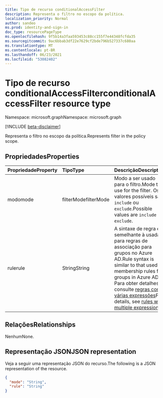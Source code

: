```yaml
---
title: Tipo de recurso conditionalAccessFilter
description: Representa o filtro no escopo da política.
localization_priority: Normal
author: sandeo
ms.prod: identity-and-sign-in
doc_type: resourcePageType
ms.openlocfilehash: 9f5b14a3faa593453c88cc155f7e44348fcfda35
ms.sourcegitcommit: 9ac6bbab3df22e7629cf2bde796b527337c680aa
ms.translationtype: MT
ms.contentlocale: pt-BR
ms.lasthandoff: 06/23/2021
ms.locfileid: "53082402"
---
```

# <a name="conditionalaccessfilter-resource-type"></a><span data-ttu-id="e2be4-103">Tipo de recurso conditionalAccessFilter</span><span class="sxs-lookup"><span data-stu-id="e2be4-103">conditionalAccessFilter resource type</span></span>

<span data-ttu-id="e2be4-104">Namespace: microsoft.graph</span><span class="sxs-lookup"><span data-stu-id="e2be4-104">Namespace: microsoft.graph</span></span>

[!INCLUDE [beta-disclaimer](../../includes/beta-disclaimer.md)]

<span data-ttu-id="e2be4-105">Representa o filtro no escopo da política.</span><span class="sxs-lookup"><span data-stu-id="e2be4-105">Represents filter in the policy scope.</span></span>

## <a name="properties"></a><span data-ttu-id="e2be4-106">Propriedades</span><span class="sxs-lookup"><span data-stu-id="e2be4-106">Properties</span></span>

| <span data-ttu-id="e2be4-107">Propriedade</span><span class="sxs-lookup"><span data-stu-id="e2be4-107">Property</span></span>     | <span data-ttu-id="e2be4-108">Tipo</span><span class="sxs-lookup"><span data-stu-id="e2be4-108">Type</span></span>        | <span data-ttu-id="e2be4-109">Descrição</span><span class="sxs-lookup"><span data-stu-id="e2be4-109">Description</span></span> |
|:-------------|:------------|:------------|
| <span data-ttu-id="e2be4-110">modo</span><span class="sxs-lookup"><span data-stu-id="e2be4-110">mode</span></span> | <span data-ttu-id="e2be4-111">filterMode</span><span class="sxs-lookup"><span data-stu-id="e2be4-111">filterMode</span></span> | <span data-ttu-id="e2be4-112">Modo a ser usado para o filtro.</span><span class="sxs-lookup"><span data-stu-id="e2be4-112">Mode to use for the filter.</span></span> <span data-ttu-id="e2be4-113">Os valores possíveis são: `include` ou `exclude`.</span><span class="sxs-lookup"><span data-stu-id="e2be4-113">Possible values are `include` or `exclude`.</span></span> |
| <span data-ttu-id="e2be4-114">rule</span><span class="sxs-lookup"><span data-stu-id="e2be4-114">rule</span></span> | <span data-ttu-id="e2be4-115">String</span><span class="sxs-lookup"><span data-stu-id="e2be4-115">String</span></span> | <span data-ttu-id="e2be4-116">A sintaxe de regra é semelhante à usada para regras de associação para grupos no Azure AD.</span><span class="sxs-lookup"><span data-stu-id="e2be4-116">Rule syntax is similar to that used for membership rules for groups in Azure AD.</span></span> <span data-ttu-id="e2be4-117">Para obter detalhes, consulte [regras com várias expressões](/azure/active-directory/enterprise-users/groups-dynamic-membership#rules-with-multiple-expressions)</span><span class="sxs-lookup"><span data-stu-id="e2be4-117">For details, see [rules with multiple expressions](/azure/active-directory/enterprise-users/groups-dynamic-membership#rules-with-multiple-expressions)</span></span> |

## <a name="relationships"></a><span data-ttu-id="e2be4-118">Relações</span><span class="sxs-lookup"><span data-stu-id="e2be4-118">Relationships</span></span>

<span data-ttu-id="e2be4-119">Nenhum</span><span class="sxs-lookup"><span data-stu-id="e2be4-119">None.</span></span>

## <a name="json-representation"></a><span data-ttu-id="e2be4-120">Representação JSON</span><span class="sxs-lookup"><span data-stu-id="e2be4-120">JSON representation</span></span>

<span data-ttu-id="e2be4-121">Veja a seguir uma representação JSON do recurso.</span><span class="sxs-lookup"><span data-stu-id="e2be4-121">The following is a JSON representation of the resource.</span></span>

<!-- {
  "blockType": "resource",
  "optionalProperties": [
    "mode",
    "rule"
  ],
  "@odata.type": "microsoft.graph.conditionalAccessFilter",
  "baseType": null
}-->

```json
{
  "mode": "String",
  "rule": "String"
}
```

<!-- uuid: 16cd6b66-4b1a-43a1-adaf-3a886856ed98
2019-02-04 14:57:30 UTC -->
<!-- {
  "type": "#page.annotation",
  "description": "conditionalAccessFilter resource",
  "keywords": "",
  "section": "documentation",
  "tocPath": ""
}-->


